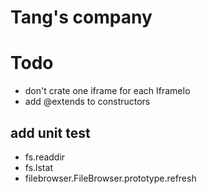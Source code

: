 # Tang's company

# Todo
* don't crate one iframe for each IframeIo
* add @extends to constructors

## add unit test
* fs.readdir
* fs.lstat
* filebrowser.FileBrowser.prototype.refresh

